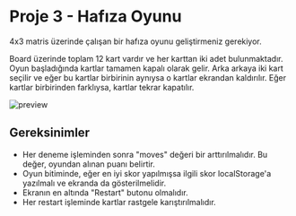 # Proje 3 - Hafıza Oyunu 

4x3 matris üzerinde çalışan bir hafıza oyunu geliştirmeniz gerekiyor.

Board üzerinde toplam 12 kart vardır ve her karttan iki adet bulunmaktadır. Oyun başladığında
kartlar tamamen kapalı olarak gelir. Arka arkaya iki kart seçilir ve eğer bu kartlar birbirinin aynıysa o kartlar ekrandan kaldırılır. Eğer kartlar birbirinden farklıysa, kartlar tekrar kapatılır.

![preview](https://raw.githubusercontent.com/Kodluyoruz/taskforce/main/frontend-proje/haf%C4%B1za_oyunu/figures/preview.png)


## Gereksinimler
-  Her deneme işleminden sonra "moves" değeri bir arttırılmalıdır. Bu değer, oyundan alınan puanı belirtir.
-  Oyun bitiminde, eğer en iyi skor yapılmışsa ilgili skor localStorage'a yazılmalı ve  ekranda da gösterilmelidir.
-  Ekranın en altında "Restart" butonu olmalıdır.
-  Her restart işleminde kartlar rastgele karıştırılmalıdır.
